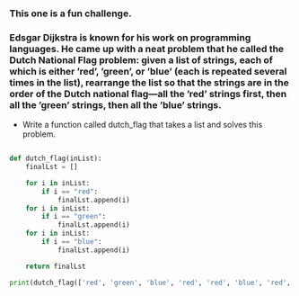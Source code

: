 ### This one is a fun challenge.

### Edsgar Dijkstra is known for his work on programming languages. He came up with a neat problem that he called the Dutch National Flag problem: given a list of strings, each of which is either ’red’, ’green’, or ’blue’ (each is repeated several times in the list), rearrange the list so that the strings are in the order of the Dutch national flag—all the ’red’ strings first, then all the ’green’ strings, then all the ’blue’ strings.

- Write a function called dutch_flag that takes a list and solves this problem.

```python

def dutch_flag(inList):
    finalLst = []

    for i in inList:
        if i == "red":
            finalLst.append(i)
    for i in inList:
        if i == "green":
            finalLst.append(i)
    for i in inList:
        if i == "blue":
            finalLst.append(i)

    return finalLst

print(dutch_flag(['red', 'green', 'blue', 'red', 'red', 'blue', 'red','green']))

```